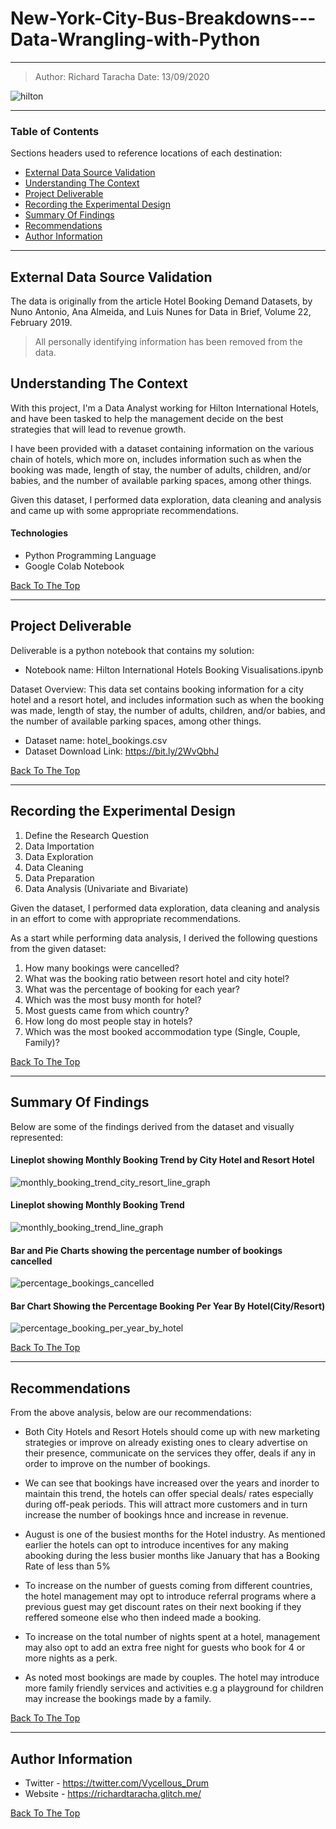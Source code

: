 # New-York-City-Bus-Breakdowns---Data-Wrangling-with-Python
---

> Author: Richard Taracha
> Date: 13/09/2020

![hilton](https://user-images.githubusercontent.com/67068918/93068181-cfc2fd80-f684-11ea-9e2b-2772241594ca.jpg)

---

### Table of Contents
Sections headers used to reference locations of each destination:

- [External Data Source Validation](#external-data-source-validation)
- [Understanding The Context](#understanding-the-context)
- [Project Deliverable](#project-deliverable)
- [Recording the Experimental Design](#recording-the-experimental-design)
- [Summary Of Findings](#summary-of-findings)
- [Recommendations](#recommendations)
- [Author Information](#author-information)

---

## External Data Source Validation

The data is originally from the article Hotel Booking Demand Datasets, by Nuno Antonio, Ana Almeida, and Luis Nunes for Data in Brief, Volume 22, February 2019.

> All personally identifying information has been removed from the data.

## Understanding The Context

With this project, I'm a Data Analyst working for Hilton International Hotels, and have been tasked to help the management decide on the best strategies that will lead to revenue growth.

I have been provided with a dataset containing information on the various chain of hotels, which more on, includes information such as when the booking was made, length of stay, the number of adults, children, and/or babies, and the number of available parking spaces, among other things.

Given this dataset, I performed data exploration, data cleaning and analysis and came up with some appropriate recommendations. 

#### Technologies

- Python Programming Language
- Google Colab Notebook

[Back To The Top](#Hilton-International-Hotels-Booking-Visualisations)

---

## Project Deliverable
Deliverable is a python notebook that contains my solution:

* Notebook name: Hilton International Hotels Booking Visualisations.ipynb

Dataset Overview:
This data set contains booking information for a city hotel and a resort hotel, and includes information such as when the booking was made, length of stay, the number of adults, children, and/or babies, and the number of available parking spaces, among other things.

* Dataset name: hotel_bookings.csv
* Dataset Download Link: https://bit.ly/2WvQbhJ

[Back To The Top](#Hilton-International-Hotels-Booking-Visualisations)

---

## Recording the Experimental Design
1. Define the Research Question
2. Data Importation
3. Data Exploration
4. Data Cleaning
5. Data Preparation
6. Data Analysis (Univariate and Bivariate)

Given the dataset, I performed data exploration, data cleaning and analysis in an effort to come with appropriate recommendations. 

As a start while performing data analysis, I derived the following questions from the given dataset: 
1. How many bookings were cancelled?
2. What was the booking ratio between resort hotel and city hotel?
3. What was the percentage of booking for each year?
4. Which was the most busy month for hotel?
5. Most guests came from which country?
6. How long do most people stay in hotels?
7. Which was the most booked accommodation type (Single, Couple, Family)?

[Back To The Top](#Hilton-International-Hotels-Booking-Visualisations)

---

## Summary Of Findings

Below are some of the findings derived from the dataset and visually represented:

#### Lineplot showing Monthly Booking Trend by City Hotel and Resort Hotel
![monthly_booking_trend_city_resort_line_graph](https://user-images.githubusercontent.com/67068918/93030105-36b2c900-f629-11ea-94a5-35ad4d4d6136.png)

#### Lineplot showing Monthly Booking Trend
![monthly_booking_trend_line_graph](https://user-images.githubusercontent.com/67068918/93030138-77124700-f629-11ea-9d38-09ab47470f9c.png)

#### Bar and Pie Charts showing the percentage number of bookings cancelled 
![percentage_bookings_cancelled](https://user-images.githubusercontent.com/67068918/93030157-9a3cf680-f629-11ea-97ce-2d7dba443d81.png)

#### Bar Chart Showing the Percentage Booking Per Year By Hotel(City/Resort)
![percentage_booking_per_year_by_hotel](https://user-images.githubusercontent.com/67068918/93030324-cdcc5080-f62a-11ea-95c5-ef852e6f1d55.png)

[Back To The Top](#Hilton-International-Hotels-Booking-Visualisations)

---

## Recommendations

From the above analysis, below are our recommendations:

* Both City Hotels and Resort Hotels should come up with new marketing strategies or improve on already existing ones to cleary advertise on their presence, communicate on the services they offer, deals if any in order to improve on the number of bookings.

* We can see that bookings have increased over the years and inorder to maintain this trend, the hotels can offer special deals/ rates especially during off-peak periods. This will attract more customers and in turn increase the number of bookings hnce and increase in revenue.

* August is one of the busiest months for the Hotel industry. As mentioned earlier the hotels can opt to introduce incentives for any making abooking during the less busier months like January that has a Booking Rate of less than 5%

* To increase on the number of guests coming from different countries, the hotel management may opt to introduce referral programs where a previous guest may get discount rates on their next booking if they reffered someone else who then indeed made a booking.

* To increase on the total number of nights spent at a hotel, management may also opt to add an extra free night for guests who book for 4 or more nights as a perk.

* As noted most bookings are made by couples. The hotel may introduce more family friendly services and activities e.g a playground for children may increase the bookings made by a family.

[Back To The Top](#Hilton-International-Hotels-Booking-Visualisations)

---

## Author Information

- Twitter - https://twitter.com/Vycellous_Drum
- Website - https://richardtaracha.glitch.me/

[Back To The Top](#Hilton-International-Hotels-Booking-Visualisations)


